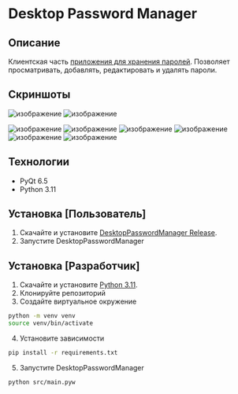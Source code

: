 # Desktop Password Manager

## Описание

Клиентская часть [приложения для хранения паролей](https://github.com/JKearnsl/PasswordManager). Позволяет просматривать, добавлять, редактировать и удалять пароли.

## Скриншоты
![изображение](https://github.com/JKearnsl/DesktopPasswordManager/assets/76239707/de9da8bd-1b27-42ab-8677-fa3851eca20b)
![изображение](https://github.com/JKearnsl/DesktopPasswordManager/assets/76239707/3e8178ed-4e05-443b-99b9-ee302fd0c991)

![изображение](https://github.com/JKearnsl/DesktopPasswordManager/assets/76239707/fd317549-9a9a-49c5-972c-80036474112e)
![изображение](https://github.com/JKearnsl/DesktopPasswordManager/assets/76239707/7a466c3b-c961-4eeb-8ef9-87be67ee1b71)
![изображение](https://github.com/JKearnsl/DesktopPasswordManager/assets/76239707/10f43d6e-d2e0-4bdd-9c66-19478af1609c)
![изображение](https://github.com/JKearnsl/DesktopPasswordManager/assets/76239707/91f1cc48-f29d-4e52-b610-9c8d3704256b)
![изображение](https://github.com/JKearnsl/DesktopPasswordManager/assets/76239707/8f4804cb-49d3-4755-a8f3-93ceffd349fe)
![изображение](https://github.com/JKearnsl/DesktopPasswordManager/assets/76239707/4562540d-7bda-48bf-9704-4a1a4f28df6b)



## Технологии

- PyQt 6.5
- Python 3.11

## Установка [Пользователь]

1. Скачайте и установите [DesktopPasswordManager Release](https://github.com/JKearnsl/DesktopPasswordManager/releases).
2. Запустите DesktopPasswordManager

## Установка [Разработчик]

1. Скачайте и установите [Python 3.11](https://www.python.org/downloads/).
2. Клонируйте репозиторий
3. Создайте виртуальное окружение
```bash
python -m venv venv
source venv/bin/activate
```
4. Установите зависимости
```bash
pip install -r requirements.txt
```
5. Запустите DesktopPasswordManager
```bash
python src/main.pyw
```
